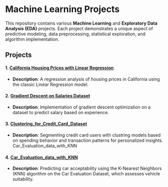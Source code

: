 # Machine Learning Projects

This repository contains various **Machine Learning** and **Exploratory Data Analysis (EDA)** projects. Each project demonstrates a unique aspect of predictive modeling, data preprocessing, statistical exploration, and algorithm implementation.

## Projects

#### 1. [California Housing Prices with Linear Regression](./California_Housing_Prices_with_Linear_Regression)
   - **Description**: A regression analysis of housing prices in California using the classic Linear Regression model.

#### 2. [Gradient Descent on Salaries Dataset](./Gradient_Descent_on_Salaries_dataset)
   - **Description**: Implementation of gradient descent optimization on a dataset to predict salary based on experience.

#### 3. [Clustering_for_Credit_Card_Dataset](./Clustering_for_Credit_Card_Dataset)
   - **Description**: Segmenting credit card users with clustring models based on spending behavior and transaction patterns for personalized insights.
Car_Evaluation_data_with_KNN
#### 4. [Car_Evaluation_data_with_KNN](./Car_Evaluation_data_with_KNN)
   - **Description**: Predicting car acceptability using the K-Nearest Neighbors (KNN) algorithm on the Car Evaluation Dataset, which assesses vehicle suitability.

